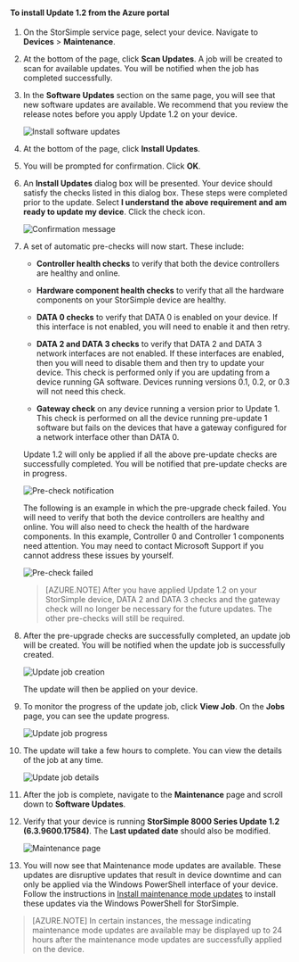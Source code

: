 <!--author=SharS last changed: 11/16/15-->

#### To install Update 1.2 from the Azure portal

1. On the StorSimple service page, select your device. Navigate to **Devices** > **Maintenance**.

2. At the bottom of the page, click **Scan Updates**. A job will be created to scan for available updates. You will be notified when the job has completed successfully.

3. In the **Software Updates** section on the same page, you will see that new software updates are available. We recommend that you review the release notes before you apply Update 1.2 on your device.

    ![Install software updates](./media/storsimple-install-update-via-portal/InstallUpdate12_11M.png)

4. At the bottom of the page, click **Install Updates**.

5. You will be prompted for confirmation. Click **OK**.

6. An **Install Updates** dialog box will be presented. Your device should satisfy the checks listed in this dialog box. These steps were completed prior to the update. Select **I understand the above requirement and am ready to update my device**. Click the check icon.

    ![Confirmation message](./media/storsimple-install-update-via-portal/InstallUpdate12_2M.png)

7. A set of automatic pre-checks will now start. These include:

    - **Controller health checks** to verify that both the device controllers are healthy and online.
    
    - **Hardware component health checks** to verify that all the hardware components on your StorSimple device are healthy.
    
    - **DATA 0 checks** to verify that DATA 0 is enabled on your device. If this interface is not enabled, you will need to enable it and then retry.
    
    - **DATA 2 and DATA 3 checks** to verify that DATA 2 and DATA 3 network interfaces are not enabled. If these interfaces are enabled, then you will need to disable them and then try to update your device. This check is performed only if you are updating from a device running GA software. Devices running versions 0.1, 0.2, or 0.3 will not need this check.
    
    - **Gateway check** on any device running a version prior to Update 1. This check is performed on all the device running pre-update 1 software but fails on the devices that have a gateway configured for a network interface other than DATA 0.
 
    Update 1.2 will only be applied if all the above pre-update checks are successfully completed. You will be notified that pre-update checks are in progress.
  
    ![Pre-check notification](./media/storsimple-install-update-via-portal/InstallUpdate12_3M.png)

    The following is an example in which the pre-upgrade check failed. You will need to verify that both the device controllers are healthy and online. You will also need to check the health of the hardware components. In this example, Controller 0 and Controller 1 components need attention. You may need to contact Microsoft Support if you cannot address these issues by yourself.

     ![Pre-check failed](./media/storsimple-install-update-via-portal/HCS_PreUpgradeChecksFailed-include.png)

    > [AZURE.NOTE] After you have applied Update 1.2 on your StorSimple device, DATA 2 and DATA 3 checks and the gateway check will no longer be necessary for the future updates. The other pre-checks will still be required.


8. After the pre-upgrade checks are successfully completed, an update job will be created. You will be notified when the update job is successfully created.
 
    ![Update job creation](./media/storsimple-install-update-via-portal/InstallUpdate12_44M.png)

    The update will then be applied on your device.
 
9. To monitor the progress of the update job, click **View Job**. On the **Jobs** page, you can see the update progress. 

    ![Update job progress](./media/storsimple-install-update-via-portal/InstallUpdate12_5M.png)

10. The update will take a few hours to complete. You can view the details of the job at any time.

    ![Update job details](./media/storsimple-install-update-via-portal/InstallUpdate12_6M.png)

11. After the job is complete, navigate to the **Maintenance** page and scroll down to **Software Updates**.

12. Verify that your device is running **StorSimple 8000 Series Update 1.2 (6.3.9600.17584)**. The **Last updated date** should also be modified.

    ![Maintenance page](./media/storsimple-install-update-via-portal/InstallUpdate12_10M.png)

13. You will now see that Maintenance mode updates are available. These updates are disruptive updates that result in device downtime and can only be applied via the Windows PowerShell interface of your device. Follow the instructions in [Install maintenance mode updates](storsimple-update-device.md#install-maintenance-mode-updates-via-windows-powershell-for-storsimple) to install these updates via the Windows PowerShell for StorSimple.

> [AZURE.NOTE] In certain instances, the message indicating maintenance mode updates are available may be displayed up to 24 hours after the maintenance mode updates are successfully applied on the device.  




